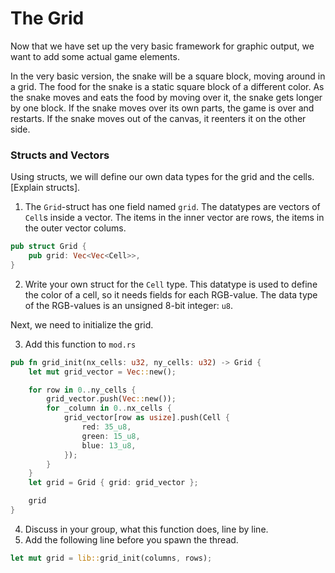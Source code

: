 # The Grid

Now that we have set up the very basic framework for graphic output, we want to add some actual game elements.

In the very basic version, the snake will be a square block, moving around in a grid. The food for the snake is a static square block of a different color. As the snake moves and eats the food by moving over it, the snake gets longer by one block. If the snake moves over its own parts, the game is over and restarts. If the snake moves out of the canvas, it reenters it on the other side.


### Structs and Vectors

Using structs, we will define our own data types for the grid and the cells. [Explain structs].

1. The `Grid`-struct has one field named `grid`. The datatypes are vectors of `Cell`s inside a vector. The items in the inner vector are rows, the items in the outer vector colums.

``` rust
pub struct Grid {
    pub grid: Vec<Vec<Cell>>,
}
```
2. Write your own struct for the `Cell` type. This datatype is used to define the color of a cell, so it needs fields for each RGB-value. The data type of the RGB-values is an unsigned 8-bit integer: `u8`.

Next, we need to initialize the grid.

3. Add this function to `mod.rs`

```rust
pub fn grid_init(nx_cells: u32, ny_cells: u32) -> Grid {
    let mut grid_vector = Vec::new();

    for row in 0..ny_cells {
        grid_vector.push(Vec::new());
        for _column in 0..nx_cells {
            grid_vector[row as usize].push(Cell {
                red: 35_u8,
                green: 15_u8,
                blue: 13_u8,
            });
        }
    }
    let grid = Grid { grid: grid_vector };

    grid
}
```
4. Discuss in your group, what this function does, line by line.
5. Add the following line before you spawn the thread.

```rust
let mut grid = lib::grid_init(columns, rows);
```
